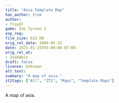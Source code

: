 ```yaml
---
title: "Asia Template Map"
has_author: true
author: 
- froy87
game: Zoo Tycoon 2
exp_req: 
file_size: 613 KB
orig_rel_date: 2006-05-25
date: 2025-01-25T03:00:00-07:00
orig_rel_at: 
- ZooAdmin
draft: false
license: Unknown
alt_text: 
summary: "A map of asia."
zt2tags: ["All", "ZT2", "Maps", "Template Maps"]
---
```

A map of asia.